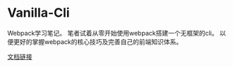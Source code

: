 # Vanilla-Cli
Webpack学习笔记。
笔者试着从零开始使用webpack搭建一个无框架的cli。
以便更好的掌握webpack的核心技巧及完善自己的前端知识体系。

[文档链接](https://www.yuque.com/guojw/fe-project/lu8tir)

